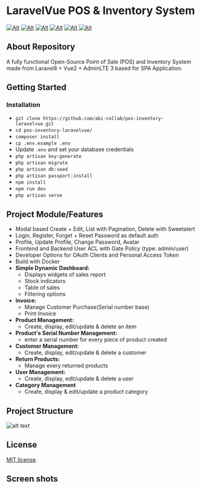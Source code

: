 
# LaravelVue POS & Inventory System

[![Alt](https://img.shields.io/badge/Laravel%20-8-F05340)](https://laravel.com/docs/8.x/readme)
[![Alt](https://img.shields.io/badge/Vue-2.6.14-41B883)](https://vuejs.org/guide/quick-start.html)
[![Alt](https://img.shields.io/badge/Admin%20LTE%20-3-lightgrey)](https://adminlte.io/docs/3.0/layout.html)
[![Alt](https://img.shields.io/badge/Bootstrap%20-4-%230099CC)](https://getbootstrap.com/docs/4.0/getting-started/introduction/)
[![Alt](https://img.shields.io/badge/Bootstrapvue%20-2.21.2-blueviolet)](https://bootstrap-vue.org/)
[![Alt](https://img.shields.io/badge/sweetalert2-9.17.2-violet)](https://sweetalert2.github.io/)

## About Repository

A fully functional Open-Source Point of Sale (POS) and Inventory System made from Laravel8 + Vue2 + AdminLTE 3 based for SPA Application.

## Getting Started

### Installation

- `git clone https://github.com/abi-collab/pos-inventory-laravelvue.git`
- `cd pos-inventory-laravelvue/`
- `composer install`
- `cp .env.example .env`
- Update `.env` and set your database credentials
- `php artisan key:generate`
- `php artisan migrate`
- `php artisan db:seed`
- `php artisan passport:install`
- `npm install`
- `npm run dev`
- `php artisan serve`

## Project Module/Features

- Modal based Create + Edit, List with Pagination, Delete with Sweetalert
- Login, Register, Forget + Reset Password as default auth
- Profile, Update Profile, Change Password, Avatar
- Frontend and Backend User ACL with Gate Policy (type: admin/user)
- Developer Options for OAuth Clients and Personal Access Token
- Build with Docker
- **Simple Dynamic Dashboard:**
    * Displays widgets of sales report
    * Stock indicators
    * Table of sales
    * Filtering options
- **Invoice:**
    * Manage Customer Purchase(Serial number base)
    * Print Invoice
- **Product Management:**
    * Create, display, edit/update & delete an item
- **Product's Serial Number Management:**
    * enter a serial number for every piece of product created
- **Customer Management:**
    * Create, display, edit/update & delete a customer
- **Return Products:**
    * Manage every returned products
- **User Management:**
    * Create, display, edit/update & delete a user
- **Category Management**
    * Create, display & edit/update a product category

## Project Structure

![alt text](https://github.com/abi-collab/pos-inventory-laravelvue/blob/master/public/images/tree.png?raw=true)

## License

[MIT license](https://opensource.org/licenses/MIT).

## Screen shots


